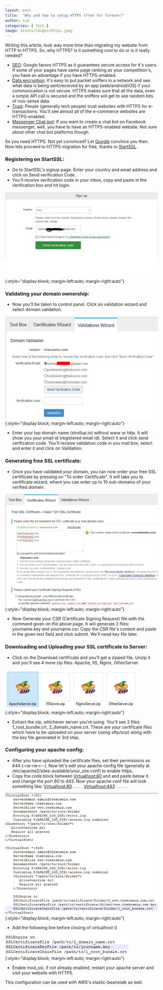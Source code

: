 ```yaml
---
layout: post
title:  "Why and how to setup HTTPS (free for forever)"
author: sid
categories: [ Tech ]
image: assets/images/https.jpeg
---
```

Writing this article, took way more time than migrating my website from HTTP to HTTPS. So, why HTTPS? Is it something cool to do or is it really needed?

* <u>SEO</u>: Google favors HTTPS as it guarantees secure access for it's users. If some of your pages have same page ranking as your competition's, you have an advantage if you have HTTPS-enabled.
* <u>Data encryption</u>: It's easy to put packet sniffers in a network and see what data is being sent/received by an app (web/android/iOS) if your communication is not secure. HTTPS makes sure that all the data, even a simple API call is secured and the sniffers will get to see random bits of non-sense data.
* <u>Trust</u>: People (generally tech people) trust websites with HTTPS for e-transactions. You'll see almost all of the e-commerce websites are HTTPS-enabled.
* <u>Messenger Chat-bot</u>: If you want to create a chat bot on Facebook messenger, well, you have to have an HTTPS-enabled website. Not sure about other chat bot platforms though.

So you need HTTPS. Not yet convinced? Let [Google](http://support.google.com/webmasters/answer/6073543) convince you then. Now lets proceed to HTTPS migration for free, thanks to [StartSSL](https://startssl.com/).

### Registering on StartSSL:

* Go to StartSSL's signup page. Enter your country and email address and click on Send verification Code.
* You'll receive verification code in your inbox, copy and paste in the verification box and hit login.

![placeholder](/assets/images/start-ssl.jpeg){:style="display:block; margin-left:auto; margin-right:auto"}

### Validating your domain ownership:

* Now you'll be taken to control panel. Click on validation wizard and select domain validation.

![placeholder](/assets/images/domain-validation.jpeg){:style="display:block; margin-left:auto; margin-right:auto"}

* Enter your top domain name (strollup.in) without www or http. It will show you your email id (registered email id). Select it and click send verification code. You'll receive validation code in you mail box, select and enter it and click on Validation.

### Generating free SSL certificate:

* Once you have validated your domain, you can now order your free SSL certificate by pressing on "To order Certificate". It will take you to certificate wizard, where you can enter up to 10 sub-domains of your verified domain.

![placeholder](/assets/images/free-ssl.jpeg){:style="display:block; margin-left:auto; margin-right:auto"}

* Now Generate your CSR (Certificate Signing Request) file with the command given on the above page. It will generate 2 files: yourname.key and yourname.csr. Copy the CSR file's content and paste in the given text field and click submit. We'll need key file later.

### Downloading and Uploading your SSL certificate to Server:

* Click on the Download certificate and you'll get a zipped file. Unzip it and you'll see 4 more zip files: Apache, IIS, Nginx, OtherServer

![placeholder](/assets/images/ssl-certs.jpeg){:style="display:block; margin-left:auto; margin-right:auto"}

* Extract the zip, whichever server you're using. You'll see 2 files: 1_root_bundle.crt, 2_domain_name.crt. These are your certificate files which have to be uploaded on your server (using sftp/scp) along with the key file generated in 3rd step.

### Configuring your apache config:

* After you have uploaded the certificate files, set their permissions as 644 (-rw-rw-r--). Now let's edit your apache config file (generally at /etc/apache2/sites-available/your_site.conf) to enable https.
* Copy the code block between <Virtualhost:80> and </Virtualhost> and paste below it. and change the port 80 to 443. Now your apache conf file will look something like: <Virtualhost:80>. . . . . </Virtualhost> <Virtualhost:443>. . . . . </Virtualhost>.

![placeholder](/assets/images/apache-config.jpeg){:style="display:block; margin-left:auto; margin-right:auto"}

* Add the following line before closing of virtualhost (</virtualhost>)

![placeholder](/assets/images/apache-config-2.jpeg){:style="display:block; margin-left:auto; margin-right:auto"}

* Enable mod_ssl, if not already enabled, restart your apache server and visit your website with HTTPS.

This configuration can be used with AWS's elastic-beanstalk as well.